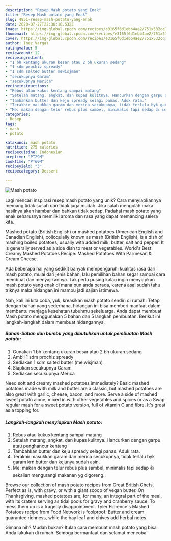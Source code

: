 ```yaml
---
description: "Resep Mash potato yang Enak"
title: "Resep Mash potato yang Enak"
slug: 4951-resep-mash-potato-yang-enak
date: 2020-07-27T22:36:18.532Z
image: https://img-global.cpcdn.com/recipes/e3165f6d1ebb4ae2/751x532cq70/mash-potato-foto-resep-utama.jpg
thumbnail: https://img-global.cpcdn.com/recipes/e3165f6d1ebb4ae2/751x532cq70/mash-potato-foto-resep-utama.jpg
cover: https://img-global.cpcdn.com/recipes/e3165f6d1ebb4ae2/751x532cq70/mash-potato-foto-resep-utama.jpg
author: Inez Vargas
ratingvalue: 5
reviewcount: 12
recipeingredient:
- "1 bh kentang ukuran besar atau 2 bh ukuran sedang"
- "1 sdm prochiz spready"
- "1 sdm salted butter mewisjman"
- "secukupnya Garam"
- "secukupnya Merica"
recipeinstructions:
- "Rebus atau kukus kentang sampai matang"
- "Setelah matang, angkat, dan kupas kulitnya. Hancurkan dengan garpu atau penghancur kentang"
- "Tambahkan butter dan keju spready selagi panas. Aduk rata."
- "Terakhir masukkan garam dan merica secukupnya, tidak terlalu byk garam krn butter dan kejunya sudah asin."
- "Me: makan dengan telur rebus plus sambel, minimalis tapi sedap 👍 sekalian mengurangi makanan yg digoreng.."
categories:
- Resep
tags:
- mash
- potato

katakunci: mash potato 
nutrition: 275 calories
recipecuisine: Indonesian
preptime: "PT29M"
cooktime: "PT60M"
recipeyield: "3"
recipecategory: Dessert

---
```



![Mash potato](https://img-global.cpcdn.com/recipes/e3165f6d1ebb4ae2/751x532cq70/mash-potato-foto-resep-utama.jpg)

Lagi mencari inspirasi resep mash potato yang unik? Cara menyiapkannya memang tidak susah dan tidak juga mudah. Jika salah mengolah maka hasilnya akan hambar dan bahkan tidak sedap. Padahal mash potato yang enak seharusnya memiliki aroma dan rasa yang dapat memancing selera kita.

Mashed potato (British English) or mashed potatoes (American English and Canadian English), colloquially known as mash (British English), is a dish of mashing boiled potatoes, usually with added milk, butter, salt and pepper. It is generally served as a side dish to meat or vegetables. World&#39;s Best Creamy Mashed Potatoes Recipe: Mashed Potatoes With Parmesan &amp; Cream Cheese.

Ada beberapa hal yang sedikit banyak mempengaruhi kualitas rasa dari mash potato, mulai dari jenis bahan, lalu pemilihan bahan segar sampai cara membuat dan menyajikannya. Tak perlu pusing kalau ingin menyiapkan mash potato yang enak di mana pun anda berada, karena asal sudah tahu triknya maka hidangan ini mampu jadi sajian istimewa.


Nah, kali ini kita coba, yuk, kreasikan mash potato sendiri di rumah. Tetap dengan bahan yang sederhana, hidangan ini bisa memberi manfaat dalam membantu menjaga kesehatan tubuhmu sekeluarga. Anda dapat membuat Mash potato menggunakan 5 bahan dan 5 langkah pembuatan. Berikut ini langkah-langkah dalam membuat hidangannya.

<!--inarticleads1-->

##### Bahan-bahan dan bumbu yang dibutuhkan untuk pembuatan Mash potato:

1. Gunakan 1 bh kentang ukuran besar atau 2 bh ukuran sedang
1. Ambil 1 sdm prochiz spready
1. Sediakan 1 sdm salted butter (me:wisjman)
1. Siapkan secukupnya Garam
1. Sediakan secukupnya Merica


Need soft and creamy mashed potatoes immediately? Basic mashed potatoes made with milk and butter are a classic, but mashed potatoes are also great with garlic, cheese, bacon, and more. Serve a side of mashed sweet potato alone, mixed in with other vegetables and spices or as a Swap regular mash for a sweet potato version, full of vitamin C and fibre. It&#39;s great as a topping for. 

<!--inarticleads2-->

##### Langkah-langkah menyiapkan Mash potato:

1. Rebus atau kukus kentang sampai matang
1. Setelah matang, angkat, dan kupas kulitnya. Hancurkan dengan garpu atau penghancur kentang
1. Tambahkan butter dan keju spready selagi panas. Aduk rata.
1. Terakhir masukkan garam dan merica secukupnya, tidak terlalu byk garam krn butter dan kejunya sudah asin.
1. Me: makan dengan telur rebus plus sambel, minimalis tapi sedap 👍 sekalian mengurangi makanan yg digoreng..


Browse our collection of mash potato recipes from Great British Chefs. Perfect as is, with gravy, or with a giant scoop of vegan butter. On Thanksgiving, mashed potatoes are, for many, an integral part of the meal, with its craters serving as tidal pools for gravy and cranberry sauce. To mess them up is a tragedy disappointment. Tyler Florence&#39;s Mashed Potatoes recipe from Food Network is foolproof: Butter and cream guarantee richness, while the bay leaf and chives add herbal notes. 

Gimana nih? Mudah bukan? Itulah cara membuat mash potato yang bisa Anda lakukan di rumah. Semoga bermanfaat dan selamat mencoba!
